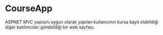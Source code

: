 # CourseApp

ASPNET MVC yapısını uygun olarak yapılan kullanıcının kursa kayıt olabildiği diğer katılımcıları görebildiği bir web sayfası.

